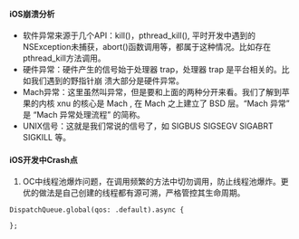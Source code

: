 #### iOS崩溃分析

+ 软件异常来源于几个API：kill()，pthread_kill(), 平时开发中遇到的NSException未捕获，abort()函数调用等，都属于这种情况。比如存在pthread_kill方法调用。
+ 硬件异常：硬件产生的信号始于处理器 trap，处理器 trap 是平台相关的。比如我们遇到的野指针崩 溃大部分是硬件异常。
+ Mach异常：这里虽然叫异常，但是要和上面的两种分开来看。我们了解到苹果的内核 xnu 的核心是 Mach , 在 Mach 之上建立了 BSD 层。“Mach 异常” 是 “Mach 异常处理流程” 的简称。
+ UNIX信号：这就是我们常说的信号了，如 SIGBUS SIGSEGV SIGABRT SIGKILL 等。



#### iOS开发中Crash点

1. OC中线程池爆炸问题，在调用频繁的方法中切勿调用，防止线程池爆炸。更优的做法是自己创建的线程都有源可溯，严格管控其生命周期。
```
DispatchQueue.global(qos: .default).async {
            
};
```